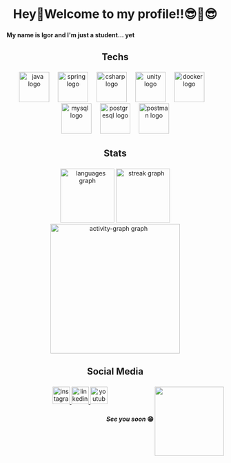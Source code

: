 <h1 align="center">Hey👋Welcome to my profile!!😎🤝😎</h1>

###

<p align="left"><b>My name is Igor and I'm just a student... yet</b></p>

###

<h2 align="center">Techs</h2>

###

<div align="center">
  <img src="https://skillicons.dev/icons?i=java" height="70" alt="java logo"  />
  <img width="12" />
  <img src="https://skillicons.dev/icons?i=spring" height="70" alt="spring logo"  />
  <img width="12" />
  <img src="https://skillicons.dev/icons?i=cs" height="70" alt="csharp logo"  />
  <img width="12" />
  <img src="https://skillicons.dev/icons?i=unity" height="70" alt="unity logo"  />
  <img width="12" />
  <img src="https://skillicons.dev/icons?i=docker" height="70" alt="docker logo"  />
  <img width="12" />
  <img src="https://skillicons.dev/icons?i=mysql" height="70" alt="mysql logo"  />
  <img width="12" />
  <img src="https://skillicons.dev/icons?i=postgres" height="70" alt="postgresql logo"  />
  <img width="12" />
  <img src="https://skillicons.dev/icons?i=postman" height="70" alt="postman logo"  />
</div>

###

<h2 align="center">Stats</h2>

###

<div align="center">
  <img src="https://github-readme-stats.vercel.app/api/top-langs?username=Iguin95&locale=en&hide_title=false&layout=compact&card_width=320&langs_count=10&theme=github_dark&hide_border=true&order=2" height="125" alt="languages graph"  />
  <img src="https://streak-stats.demolab.com?user=Iguin95&locale=en&mode=weekly&theme=github_dark&hide_border=true&border_radius=5&order=3" height="125" alt="streak graph"  />
  <img src="https://github-readme-activity-graph.vercel.app/graph?username=Iguin95&radius=16&theme=github-dark&area=true&order=5&hide_border=true&custom_title=Contributions%20Graph" height="300" alt="activity-graph graph"  />
</div>

###

<h2 align="center">Social Media</h2>

###

<img align="right" height="160" src="https://i.pinimg.com/originals/15/ef/21/15ef214eafb763354a5651ecd2868347.gif"  />

###

<div align="center">
  <a href="https://www.instagram.com/igor_vinnie/" target="_blank">
    <img src="https://img.shields.io/static/v1?message=Instagram&logo=instagram&label=&color=E4405F&logoColor=white&labelColor=&style=for-the-badge" height="40" alt="instagram logo"  />
  </a>
  <a href="https://www.linkedin.com/in/igor-vinn%C3%ADcius-0417151b4/" target="_blank">
    <img src="https://img.shields.io/static/v1?message=LinkedIn&logo=linkedin&label=&color=0077B5&logoColor=white&labelColor=&style=for-the-badge" height="40" alt="linkedin logo"  />
  </a>
  <a href="https://www.youtube.com/@Macarr%C3%A3o_Aleat%C3%B3rio" target="_blank">
    <img src="https://img.shields.io/static/v1?message=Youtube&logo=youtube&label=&color=FF0000&logoColor=white&labelColor=&style=for-the-badge" height="40" alt="youtube logo"  />
  </a>
</div>

###

<p align="right"><b><i>See you soon</i> 😁 </b></p>

###
